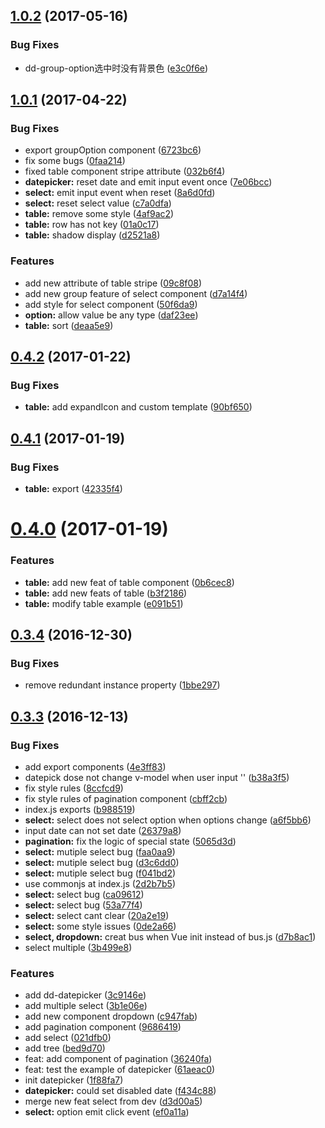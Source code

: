<a name="1.0.2"></a>
## [1.0.2](http://test.eluying.com:91/frontend/dd-vue-component/compare/v1.0.1...v1.0.2) (2017-05-16)


### Bug Fixes

* dd-group-option选中时没有背景色 ([e3c0f6e](http://test.eluying.com:91/frontend/dd-vue-component/commits/e3c0f6e))



<a name="1.0.1"></a>
## [1.0.1](http://test.eluying.com:91/frontend/dd-vue-component/compare/v0.4.2...v1.0.1) (2017-04-22)


### Bug Fixes

* export groupOption component ([6723bc6](http://test.eluying.com:91/frontend/dd-vue-component/commits/6723bc6))
* fix some bugs ([0faa214](http://test.eluying.com:91/frontend/dd-vue-component/commits/0faa214))
* fixed table component stripe attribute ([032b6f4](http://test.eluying.com:91/frontend/dd-vue-component/commits/032b6f4))
* **datepicker:** reset date and emit input event once ([7e06bcc](http://test.eluying.com:91/frontend/dd-vue-component/commits/7e06bcc))
* **select:** emit input event when reset ([8a6d0fd](http://test.eluying.com:91/frontend/dd-vue-component/commits/8a6d0fd))
* **select:** reset select value ([c7a0dfa](http://test.eluying.com:91/frontend/dd-vue-component/commits/c7a0dfa))
* **table:** remove some style ([4af9ac2](http://test.eluying.com:91/frontend/dd-vue-component/commits/4af9ac2))
* **table:** row has not key ([01a0c17](http://test.eluying.com:91/frontend/dd-vue-component/commits/01a0c17))
* **table:** shadow display ([d2521a8](http://test.eluying.com:91/frontend/dd-vue-component/commits/d2521a8))


### Features

* add new attribute of table stripe ([09c8f08](http://test.eluying.com:91/frontend/dd-vue-component/commits/09c8f08))
* add new group feature of select component ([d7a14f4](http://test.eluying.com:91/frontend/dd-vue-component/commits/d7a14f4))
* add style for select component ([50f6da9](http://test.eluying.com:91/frontend/dd-vue-component/commits/50f6da9))
* **option:** allow value be any type ([daf23ee](http://test.eluying.com:91/frontend/dd-vue-component/commits/daf23ee))
* **table:** sort ([deaa5e9](http://test.eluying.com:91/frontend/dd-vue-component/commits/deaa5e9))



<a name="0.4.2"></a>
## [0.4.2](http://test.eluying.com:91/frontend/dd-vue-component/compare/v0.4.1...v0.4.2) (2017-01-22)


### Bug Fixes

* **table:** add expandIcon and custom template ([90bf650](http://test.eluying.com:91/frontend/dd-vue-component/commits/90bf650))



<a name="0.4.1"></a>
## [0.4.1](http://test.eluying.com:91/frontend/dd-vue-component/compare/v0.4.0...v0.4.1) (2017-01-19)


### Bug Fixes

* **table:** export ([42335f4](http://test.eluying.com:91/frontend/dd-vue-component/commits/42335f4))



<a name="0.4.0"></a>
# [0.4.0](http://test.eluying.com:91/frontend/dd-vue-component/compare/v0.3.4...v0.4.0) (2017-01-19)


### Features

* **table:** add new feat of table component ([0b6cec8](http://test.eluying.com:91/frontend/dd-vue-component/commits/0b6cec8))
* **table:** add new feats of table ([b3f2186](http://test.eluying.com:91/frontend/dd-vue-component/commits/b3f2186))
* **table:** modify table example ([e091b51](http://test.eluying.com:91/frontend/dd-vue-component/commits/e091b51))



<a name="0.3.4"></a>
## [0.3.4](http://test.eluying.com:91/frontend/dd-vue-component/compare/v0.3.3...v0.3.4) (2016-12-30)


### Bug Fixes

* remove redundant instance property ([1bbe297](http://test.eluying.com:91/frontend/dd-vue-component/commits/1bbe297))



<a name="0.3.3"></a>
## [0.3.3](http://test.eluying.com:91/frontend/dd-vue-component/compare/1f88fa7...v0.3.3) (2016-12-13)


### Bug Fixes

* add export components ([4e3ff83](http://test.eluying.com:91/frontend/dd-vue-component/commits/4e3ff83))
* datepick dose not change v-model when user input '' ([b38a3f5](http://test.eluying.com:91/frontend/dd-vue-component/commits/b38a3f5))
* fix style rules ([8ccfcd9](http://test.eluying.com:91/frontend/dd-vue-component/commits/8ccfcd9))
* fix style rules of pagination component ([cbff2cb](http://test.eluying.com:91/frontend/dd-vue-component/commits/cbff2cb))
* index.js exports ([b988519](http://test.eluying.com:91/frontend/dd-vue-component/commits/b988519))
* **select:** select does not select option when options change ([a6f5bb6](http://test.eluying.com:91/frontend/dd-vue-component/commits/a6f5bb6))
* input date can not set date ([26379a8](http://test.eluying.com:91/frontend/dd-vue-component/commits/26379a8))
* **pagination:** fix the logic of special state ([5065d3d](http://test.eluying.com:91/frontend/dd-vue-component/commits/5065d3d))
* **select:** mutiple select bug ([faa0aa9](http://test.eluying.com:91/frontend/dd-vue-component/commits/faa0aa9))
* **select:** mutiple select bug ([d3c6dd0](http://test.eluying.com:91/frontend/dd-vue-component/commits/d3c6dd0))
* **select:** mutiple select bug ([f041bd2](http://test.eluying.com:91/frontend/dd-vue-component/commits/f041bd2))
* use commonjs at index.js ([2d2b7b5](http://test.eluying.com:91/frontend/dd-vue-component/commits/2d2b7b5))
* **select:** select bug ([ca09612](http://test.eluying.com:91/frontend/dd-vue-component/commits/ca09612))
* **select:** select bug ([53a77f4](http://test.eluying.com:91/frontend/dd-vue-component/commits/53a77f4))
* **select:** select cant clear ([20a2e19](http://test.eluying.com:91/frontend/dd-vue-component/commits/20a2e19))
* **select:** some style issues ([0de2a66](http://test.eluying.com:91/frontend/dd-vue-component/commits/0de2a66))
* **select, dropdown:** creat bus when Vue init instead of bus.js ([d7b8ac1](http://test.eluying.com:91/frontend/dd-vue-component/commits/d7b8ac1))
* select multiple ([3b499e8](http://test.eluying.com:91/frontend/dd-vue-component/commits/3b499e8))


### Features

* add dd-datepicker ([3c9146e](http://test.eluying.com:91/frontend/dd-vue-component/commits/3c9146e))
* add multiple select ([3b1e06e](http://test.eluying.com:91/frontend/dd-vue-component/commits/3b1e06e))
* add new component dropdown ([c947fab](http://test.eluying.com:91/frontend/dd-vue-component/commits/c947fab))
* add pagination component ([9686419](http://test.eluying.com:91/frontend/dd-vue-component/commits/9686419))
* add select ([021dfb0](http://test.eluying.com:91/frontend/dd-vue-component/commits/021dfb0))
* add tree ([bed9d70](http://test.eluying.com:91/frontend/dd-vue-component/commits/bed9d70))
* feat: add component of pagination ([36240fa](http://test.eluying.com:91/frontend/dd-vue-component/commits/36240fa))
* feat: test the example of datepicker ([61aeac0](http://test.eluying.com:91/frontend/dd-vue-component/commits/61aeac0))
* init datepicker ([1f88fa7](http://test.eluying.com:91/frontend/dd-vue-component/commits/1f88fa7))
* **datepicker:** could set disabled date ([f434c88](http://test.eluying.com:91/frontend/dd-vue-component/commits/f434c88))
* merge new feat select from dev ([d3d00a5](http://test.eluying.com:91/frontend/dd-vue-component/commits/d3d00a5))
* **select:** option emit click event ([ef0a11a](http://test.eluying.com:91/frontend/dd-vue-component/commits/ef0a11a))



